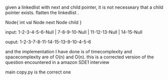 given a linkedlist with next and child pointer, it is not necesseary that a child pointer exists.
flatten the linkedlist .


Node{
	int val
	Node next
	Node child
}



input:
1-2-3-4-5-6-Null
		|
		7-8-9-10-Null
			|
			11-12-13-Null
					|
					14-15-Null


ouput:
1-2-3-7-8-11-14-15-13-9-10-4-5-6


and the implementation I have done is of timecomplexity and spacecomplexity are of O(n) and O(n).
this is a corrected version of the question encountered in a amazon SDE1 interview 


main copy.py is the correct one 



